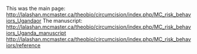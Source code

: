This was the main page: http://lalashan.mcmaster.ca/theobio/circumcision/index.php/MC_risk_behaviors_Ugandaor 
The manuscript: http://lalashan.mcmaster.ca/theobio/circumcision/index.php/MC_risk_behaviors_Uganda_manuscript
http://lalashan.mcmaster.ca/theobio/circumcision/index.php/MC_risk_behaviors/reference
